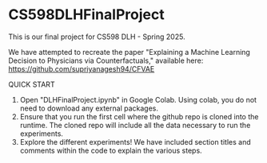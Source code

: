# CS598DLHFinalProject

This is our final project for CS598 DLH - Spring 2025.

We have attempted to recreate the paper "Explaining a Machine Learning Decision to Physicians via Counterfactuals," available here: https://github.com/supriyanagesh94/CFVAE  

QUICK START

1) Open "DLHFinalProject.ipynb" in Google Colab. Using colab, you do not need to download any external packages.
2) Ensure that you run the first cell where the github repo is cloned into the runtime. The cloned repo will include all the data necessary to run the experiments. 
3) Explore the different experiments! We have included section titles and comments within the code to explain the various steps.
